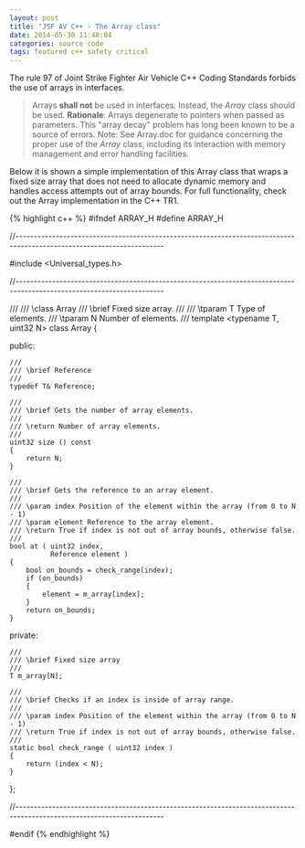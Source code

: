 ```yaml
---
layout: post
title: "JSF AV C++ - The Array class"
date: 2014-05-30 11:40:04
categories: source code
tags: featured c++ safety critical
---
```


The rule 97 of Joint Strike Fighter Air Vehicle C++ Coding Standards forbids the use of arrays in interfaces.

> Arrays **shall not** be used in interfaces. Instead, the *Array* class should be used.
**Rationale**: Arrays degenerate to pointers when passed as parameters. This "array decay" problem has long been known to be a source of errors.
Note: See Array.doc for guidance concerning the proper use of the *Array* class, including its interaction with memory management and error handling facilities.

Below it is shown a simple implementation of this Array class that wraps a fixed size array that does not need to allocate dynamic memory and handles access attempts out of array bounds.
For full functionality, check out the Array implementation in the C++ TR1.

{% highlight c++ %}
#ifndef ARRAY_H
#define ARRAY_H

//----------------------------------------------------------------------------------------------------------------------

#include <Universal_types.h>

//----------------------------------------------------------------------------------------------------------------------

///
/// \class Array
/// \brief Fixed size array.
///
/// \tparam T Type of elements.
/// \tparam N Number of elements.
///
template <typename T, uint32 N>
class Array
{

public:

    ///
    /// \brief Reference
    ///
    typedef T& Reference;

    ///
    /// \brief Gets the number of array elements.
    ///
    /// \return Number of array elements.
    ///
    uint32 size () const
    {
        return N;
    }

    ///
    /// \brief Gets the reference to an array element.
    ///
    /// \param index Position of the element within the array (from 0 to N - 1)
    /// \param element Reference to the array element.
    /// \return True if index is not out of array bounds, otherwise false.
    ///
    bool at ( uint32 index,
              Reference element )
    {
        bool on_bounds = check_range(index);
        if (on_bounds)
        {
            element = m_array[index];
        }
        return on_bounds;
    }

private:

    ///
    /// \brief Fixed size array
    ///
    T m_array[N];

    ///
    /// \brief Checks if an index is inside of array range.
    ///
    /// \param index Position of the element within the array (from 0 to N - 1)
    /// \return True if index is not out of array bounds, otherwise false.
    ///
    static bool check_range ( uint32 index )
    {
        return (index < N);
    }

};

//----------------------------------------------------------------------------------------------------------------------

#endif
{% endhighlight %}

